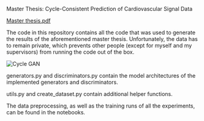 Master Thesis: Cycle-Consistent Prediction of Cardiovascular Signal Data 

[Master thesis.pdf](https://github.com/Johann4DL/Cycle-Consistent-Prediction-of-Cardiovascular-Signal-Data/files/14426925/Master.thesis.pdf)

The code in this repository contains all the code that was used to generate the results of the aforementioned master thesis. Unfortunately, the data has to remain private, which prevents other people (except for myself and my supervisors) from running the code out of the box.

![Cycle GAN](https://github.com/Johann4DL/Cycle-Consistent-Prediction-of-Cardiovascular-Signal-Data/assets/103281292/24028dd2-1a01-4cb0-9371-548b84df38b8)

generators.py and discriminators.py contain the model architectures of the implemented generators and discriminators. 

utils.py and create_dataset.py contain additional helper functions.

The data preprocessing, as well as the training runs of all the experiments, can be found in the notebooks.
